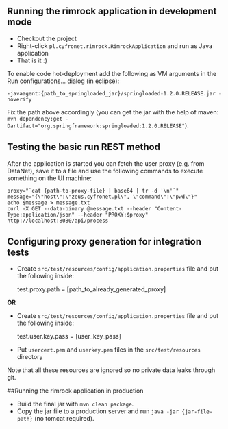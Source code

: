## Running the rimrock application in development mode

* Checkout the project
* Right-click `pl.cyfronet.rimrock.RimrockApplication` and run as Java application
* That is it :)

To enable code hot-deployment add the following as VM arguments in the Run configurations... dialog (in eclipse):

`-javaagent:{path_to_springloaded_jar}/springloaded-1.2.0.RELEASE.jar -noverify`

Fix the path above accordingly (you can get the jar with the help of maven: `mvn dependency:get -Dartifact="org.springframework:springloaded:1.2.0.RELEASE"`).

## Testing the basic run REST method

After the application is started you can fetch the user proxy (e.g. from DataNet), save it to a file and use the following commands to execute something on the UI machine:

	proxy="`cat {path-to-proxy-file} | base64 | tr -d '\n'`"
	message="{\"host\":\"zeus.cyfronet.pl\", \"command\":\"pwd\"}"
	echo $message > message.txt
	curl -X GET --data-binary @message.txt --header "Content-Type:application/json" --header "PROXY:$proxy" http://localhost:8080/api/process

## Configuring proxy generation for integration tests

* Create `src/test/resources/config/application.properties` file and put the following inside:

    test.proxy.path = [path_to_already_generated_proxy]
    
**OR**    

* Create `src/test/resources/config/application.properties` file and put the following inside:

    test.user.key.pass = [user_key_pass]

* Put `usercert.pem` and `userkey.pem` files in the `src/test/resources` directory

Note that all these resources are ignored so no private data leaks through git.

##Running the rimrock application in production

* Build the final jar with `mvn clean package`.
* Copy the jar file to a production server and run `java -jar {jar-file-path}` (no tomcat required).